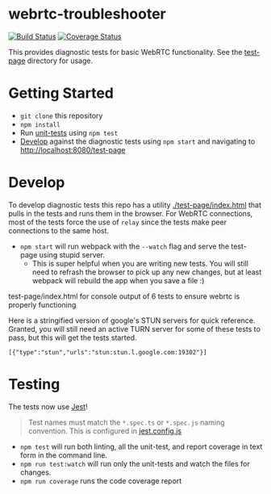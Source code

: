 # webrtc-troubleshooter

[![Build Status](https://travis-ci.org/MyPureCloud/webrtc-troubleshooter.svg?branch=master)](https://travis-ci.org/MyPureCloud/webrtc-troubleshooter)
[![Coverage Status](https://coveralls.io/repos/github/MyPureCloud/webrtc-troubleshooter/badge.svg?branch=master)](https://coveralls.io/github/MyPureCloud/webrtc-troubleshooter?branch=master)

This provides diagnostic tests for basic WebRTC functionality. See the [test-page](./test-page/) directory for usage. 

# Getting Started

* `git clone` this repository
* `npm install`
* Run [unit-tests](#Testing) using `npm test`
* [Develop](#Develop) against the diagnostic tests using `npm start` and navigating to [http://localhost:8080/test-page](http://localhost:8080/test-page)


# Develop

To develop diagnostic tests this repo has a utility [./test-page/index.html](./test-page/index.html) that pulls in the tests and runs them in the browser. For WebRTC connections, most of the tests force the use of `relay` since the tests make peer connections to the same host. 

* `npm start` will run webpack with the `--watch` flag and serve the test-page using stupid server. 
  * This is super helpful when you are writing new tests. You will still need to refrash the browser to pick up any new changes, but at least webpack will rebuild the app when you save a file :) 

test-page/index.html
for console output of 6 tests to ensure webrtc is properly functioning

Here is a stringified version of google's STUN servers for quick reference. Granted, you will still need an active TURN server for some of these tests to pass, but this will get the tests started. 

```
[{"type":"stun","urls":"stun:stun.l.google.com:19302"}]
```

# Testing
The tests now use [Jest](https://jestjs.io/)!

> Test names must match the `*.spec.ts` or `*.spec.js` naming convention. This is configured in [jest.config.js](./jest.config.js)

* `npm test` will run both linting, all the unit-test, and report coverage in text form in the command line.
* `npm run test:watch` will run only the unit-tests and watch the files for changes. 
* `npm run coverage` runs the code coverage report
